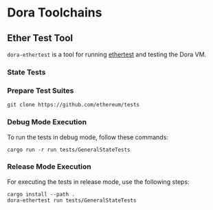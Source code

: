 # Dora Toolchains

## Ether Test Tool

`dora-ethertest` is a tool for running [ethertest](https://github.com/ethereum/tests) and testing the Dora VM.

### State Tests

### Prepare Test Suites

```shell
git clone https://github.com/ethereum/tests
```

### Debug Mode Execution

To run the tests in debug mode, follow these commands:

```shell
cargo run -r run tests/GeneralStateTests
```

### Release Mode Execution

For executing the tests in release mode, use the following steps:

```shell
cargo install --path .
dora-ethertest run tests/GeneralStateTests
```

